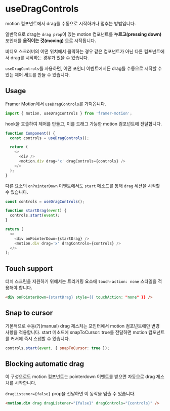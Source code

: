 # useDragControls

motion 컴포넌트에서 drag를 수동으로 시작하거나 멈추는 방법입니다.

일반적으로 drag는 `drag prop`이 있는 motion 컴포넌트를 **누르고(pressing down)** 포인터를 **움직이는 것(moving)** 으로 시작됩니다.

비디오 스크러버의 어떤 위치에서 클릭하는 경우 같은 컴포넌트가 아닌 다른 컴포넌트에서 drag를 시작하는 경우가 있을 수 있습니다.

`useDragControls`를 사용하면, 어떤 포인터 이벤트에서든 drag를 수동으로 시작할 수 있는 제어 세트를 만들 수 있습니다.

## Usage

Framer Motion에서 `useDragControls`를 가져옵니다.

```js
import { motion, useDragControls } from 'framer-motion';
```

hook을 호출하여 제어를 만들고, 이를 드래그 가능한 motion 컴포넌트에 전달합니다.

```js
function Component() {
  const controls = useDragControls();

  return (
    <>
      <div />
      <motion.div drag='x' dragControls={controls} />
    </>
  );
}
```

다른 요소의 `onPointerDown` 이벤트에서도 `start` 메소드를 통해 `drag` 세션을 시작할 수 있습니다.

```js
const controls = useDragControls();

function startDrag(event) {
  controls.start(event);
}

return (
  <>
    <div onPointerDown={startDrag} />
    <motion.div drag='x' dragControls={controls} />
  </>
);
```

## Touch support

터치 스크린을 지원하기 위해서는 트리거링 요소에 `touch-action: none` 스타일을 적용해야 합니다.

```html
<div onPointerDown={startDrag} style={{ touchAction: "none" }} />
```

## Snap to cursor

기본적으로 수동(?)(manual) drag 제스처는 포인터에서 motion 컴포넌트에만 변경 사항을 적용합니다.
start 메소드에 snapToCursor: true를 전달하면 motion 컴포넌트를 커서에 즉시 스냅할 수 있습니다.

```js
controls.start(event, { snapToCursor: true });
```

## Blocking automatic drag

이 구성으로도 motion 컴포넌트는 pointerdown 이벤트를 받으면 자동으로 drag 제스처를 시작합니다.

`dragListener={false}` prop을 전달하면 이 동작을 멈출 수 있습니다.

```html
<motion.div drag dragListener="{false}" dragControls="{controls}" />
```
